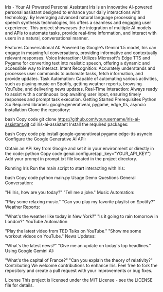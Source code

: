 Iris - Your AI-Powered Personal Assistant
Iris is an innovative AI-powered personal assistant designed to enhance your daily interactions with technology. By leveraging advanced natural language processing and speech synthesis technologies, Iris offers a seamless and engaging user experience. This project showcases the integration of multiple AI models and APIs to automate tasks, provide real-time information, and interact with users in a natural, conversational manner.

Features
Conversational AI: Powered by Google’s Gemini 1.5 model, Iris can engage in meaningful conversations, providing informative and contextually relevant responses.
Voice Interaction: Utilizes Microsoft's Edge TTS and Pygame for converting text into realistic speech, offering a dynamic and accessible way to interact.
Intent Recognition: Accurately understands and processes user commands to automate tasks, fetch information, and provide updates.
Task Automation: Capable of automating various activities, such as playing music on Spotify, getting weather reports, browsing YouTube, and delivering news updates.
Real-Time Interaction: Always ready to assist with a continuous loop awaiting user input, ensuring timely responses and prompt task execution.
Getting Started
Prerequisites
Python 3.x
Required libraries: google.generativeai, pygame, edge_tts, asyncio
Installation
Clone the repository:

bash
Copy code
git clone https://github.com/yourusername/iris-ai-assistant.git
cd iris-ai-assistant
Install the required packages:

bash
Copy code
pip install google-generativeai pygame edge-tts asyncio
Configure the Google Generative AI API:

Obtain an API key from Google and set it in your environment or directly in the code:
python
Copy code
genai.configure(api_key="YOUR_API_KEY")
Add your prompt in prompt.txt file located in the project directory.

Running Iris
Run the main script to start interacting with Iris:

bash
Copy code
python main.py
Usage
Demo Questions
General Conversation:

"Hi Iris, how are you today?"
"Tell me a joke."
Music Automation:

"Play some relaxing music."
"Can you play my favorite playlist on Spotify?"
Weather Reports:

"What's the weather like today in New York?"
"Is it going to rain tomorrow in London?"
YouTube Automation:

"Play the latest video from TED Talks on YouTube."
"Show me some workout videos on YouTube."
News Updates:

"What's the latest news?"
"Give me an update on today's top headlines."
Using Google Gemini AI:

"What's the capital of France?"
"Can you explain the theory of relativity?"
Contributing
We welcome contributions to enhance Iris. Feel free to fork the repository and create a pull request with your improvements or bug fixes.

License
This project is licensed under the MIT License - see the LICENSE file for details.
